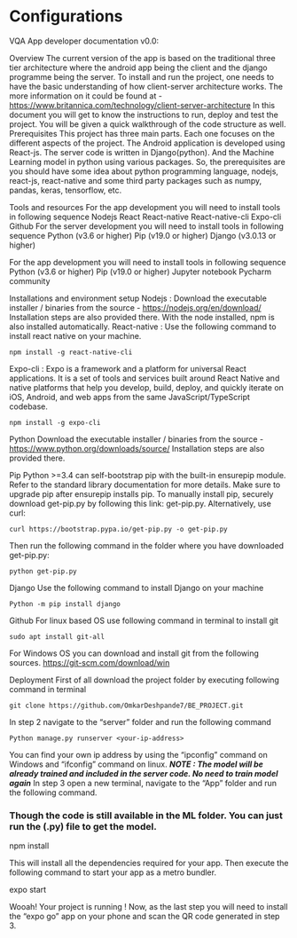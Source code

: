 # Configurations

VQA App developer documentation  v0.0: 

Overview
The current version of the app is based on the traditional three tier architecture where the android app being the client and the django programme being the server.
To install and run the project, one needs to have the basic understanding of how client-server architecture works. The more information on it could be found at - https://www.britannica.com/technology/client-server-architecture 
In this document you will get to know the instructions to run, deploy and test the project. You will be given a quick walkthrough of the code structure as well.
Prerequisites 
This project has three main parts. Each one focuses on the different aspects of the project.
The Android application is developed using React-js. The server code is written in Django(python). And the Machine Learning model in python using various packages.
So, the prerequisites are you should have some idea about python programming language, nodejs, react-js, react-native and some third party packages such as numpy, pandas, keras, tensorflow, etc.




Tools and resources
For the app development you will need to install tools in following sequence
Nodejs
React
React-native
React-native-cli
Expo-cli
Github
For the server development you will need to install tools in following sequence
Python (v3.6 or higher)
Pip (v19.0 or higher)
Django (v3.0.13 or higher)

For the app development you will need to install tools in following sequence
Python (v3.6 or higher)
Pip (v19.0 or higher)
Jupyter notebook
Pycharm community






Installations and environment setup
Nodejs : 
Download the executable installer / binaries from the source - https://nodejs.org/en/download/ 
Installation steps are also provided there.
With the node installed, npm is also installed automatically.
React-native :
Use the following command to install react native on your machine.


```npm install -g react-native-cli```


Expo-cli : 
Expo is a framework and a platform for universal React applications. It is a set of tools and services built around React Native and native platforms that help you develop, build, deploy, and quickly iterate on iOS, Android, and web apps from the same JavaScript/TypeScript codebase.

```npm install -g expo-cli```


Python
Download the executable installer / binaries from the source - https://www.python.org/downloads/source/ 
Installation steps are also provided there.

Pip
Python >=3.4 can self-bootstrap pip with the built-in ensurepip module. Refer to the standard library documentation for more details. Make sure to upgrade pip after ensurepip installs pip.
To manually install pip, securely  download get-pip.py by following this link: get-pip.py. Alternatively, use curl:

```curl https://bootstrap.pypa.io/get-pip.py -o get-pip.py```


Then run the following command in the folder where you have downloaded get-pip.py:

```python get-pip.py```





Django 
Use the following command to install Django on your machine 

```Python -m pip install django```


Github 
For linux based OS use following command in terminal to install git


```sudo apt install git-all```


For Windows OS you can download and install git from the following sources.
https://git-scm.com/download/win 

Deployment
First of all download the project folder by executing following command in terminal

```git clone https://github.com/OmkarDeshpande7/BE_PROJECT.git```


In step 2 navigate to the “server” folder and run the following command

```Python manage.py runserver <your-ip-address>```


You can find your own ip address by using the “ipconfig” command on Windows and “ifconfig” command on linux.
***NOTE : The model will be already trained and included in the server code. No need to train model again***
In step 3 open a new terminal, navigate to the “App” folder and run the following command.
### Though the code is still available in the ML folder. You can just run the (.py) file to get the model.

npm install

This will install all the dependencies required for your app.
Then execute the following command to start your app as a metro bundler.

expo start


Wooah! Your project is running ! Now, as the last step you will need to install the “expo go” app on your phone and scan the QR code generated in step 3.

 
